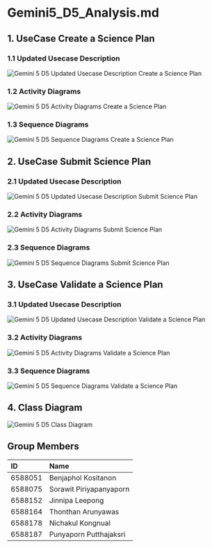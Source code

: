 # Gemini5\_D5\_Analysis.md
## 1. UseCase Create a Science Plan
### 1.1 Updated Usecase Description 
![Gemini 5 D5 Updated Usecase Description Create a Science Plan](images/P2_D5/Gemini5%20-%20Usecase_Description_Create_a_Scicence_Plan.jpg)

### 1.2 Activity Diagrams
![Gemini 5 D5 Activity Diagrams Create a Science Plan](images/P2_D5/Gemini5%20-%20Activity_Diagram_Create_a_Science_Plan.jpg)

### 1.3 Sequence Diagrams
![Gemini 5 D5 Sequence Diagrams Create a Science Plan](images/P2_D5/Gemini5%20-%20Sequence_Diagram_Create_a_Science_Plan.jpg)

## 2. UseCase Submit Science Plan
### 2.1 Updated Usecase Description 
![Gemini 5 D5 Updated Usecase Description Submit Science Plan](images/P2_D5/Gemini5%20-%20Usecase_Description_Submit_Science_Plan.jpg)

### 2.2 Activity Diagrams
![Gemini 5 D5 Activity Diagrams Submit Science Plan](images/P2_D5/Gemini5%20-%20Activity_Diagram_Submit_Science_Plan.jpg)

### 2.3 Sequence Diagrams
![Gemini 5 D5 Sequence Diagrams Submit Science Plan](images/P2_D5/Gemini5%20-%20Sequence_Diagram_Submit_Science_Plan.jpg)

## 3. UseCase Validate a Science Plan
### 3.1 Updated Usecase Description 
![Gemini 5 D5 Updated Usecase Description Validate a Science Plan](images/P2_D5/Gemini5%20-%20Usecase_Description_Validate_a_Science_Plan.jpg)

### 3.2 Activity Diagrams
![Gemini 5 D5 Activity Diagrams Validate a Science Plan](images/P2_D5/Gemini5%20-%20Activity_Diagram_Validate_a_Science_Plan.jpg)

### 3.3 Sequence Diagrams
![Gemini 5 D5 Sequence Diagrams Validate a Science Plan](images/P2_D5/Gemini5%20-%20Sequence_Diagram_Validate_a_Science_Plan.jpg)

## 4. Class Diagram
![Gemini 5 D5 Class Diagram](images/P2_D5/Gemini5%20-%20Class%20diagram.jpg)

## Group Members

| ID | Name |
| :---- | :---- |
| 6588051 | Benjaphol Kositanon |
| 6588075 | Sorawit Piriyapanyaporn |
| 6588152 | Jinnipa Leepong |
| 6588164 | Thonthan Arunyawas |
| 6588178 | Nichakul Kongnual |
| 6588187 | Punyaporn Putthajaksri |